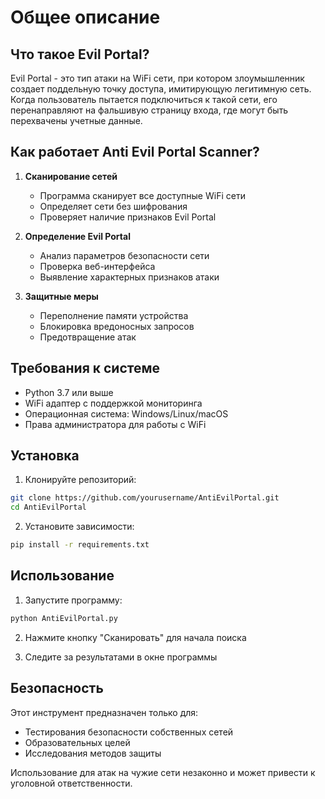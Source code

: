 # Общее описание

## Что такое Evil Portal?

Evil Portal - это тип атаки на WiFi сети, при котором злоумышленник создает поддельную точку доступа, имитирующую легитимную сеть. Когда пользователь пытается подключиться к такой сети, его перенаправляют на фальшивую страницу входа, где могут быть перехвачены учетные данные.

## Как работает Anti Evil Portal Scanner?

1. **Сканирование сетей**
   - Программа сканирует все доступные WiFi сети
   - Определяет сети без шифрования
   - Проверяет наличие признаков Evil Portal

2. **Определение Evil Portal**
   - Анализ параметров безопасности сети
   - Проверка веб-интерфейса
   - Выявление характерных признаков атаки

3. **Защитные меры**
   - Переполнение памяти устройства
   - Блокировка вредоносных запросов
   - Предотвращение атак

## Требования к системе

- Python 3.7 или выше
- WiFi адаптер с поддержкой мониторинга
- Операционная система: Windows/Linux/macOS
- Права администратора для работы с WiFi

## Установка

1. Клонируйте репозиторий:
```bash
git clone https://github.com/yourusername/AntiEvilPortal.git
cd AntiEvilPortal
```

2. Установите зависимости:
```bash
pip install -r requirements.txt
```

## Использование

1. Запустите программу:
```bash
python AntiEvilPortal.py
```

2. Нажмите кнопку "Сканировать" для начала поиска

3. Следите за результатами в окне программы

## Безопасность

Этот инструмент предназначен только для:
- Тестирования безопасности собственных сетей
- Образовательных целей
- Исследования методов защиты

Использование для атак на чужие сети незаконно и может привести к уголовной ответственности. 